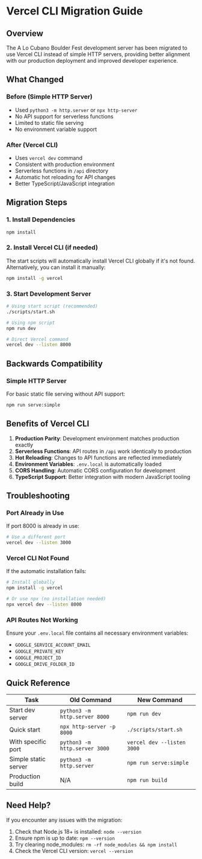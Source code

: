 # Vercel CLI Migration Guide

## Overview

The A Lo Cubano Boulder Fest development server has been migrated to use Vercel CLI instead of simple HTTP servers, providing better alignment with our production deployment and improved developer experience.

## What Changed

### Before (Simple HTTP Server)
- Used `python3 -m http.server` or `npx http-server`
- No API support for serverless functions
- Limited to static file serving
- No environment variable support

### After (Vercel CLI)
- Uses `vercel dev` command
- Consistent with production environment
- Serverless functions in `/api` directory
- Automatic hot reloading for API changes
- Better TypeScript/JavaScript integration

## Migration Steps

### 1. Install Dependencies
```bash
npm install
```

### 2. Install Vercel CLI (if needed)
The start scripts will automatically install Vercel CLI globally if it's not found. Alternatively, you can install it manually:
```bash
npm install -g vercel
```

### 3. Start Development Server
```bash
# Using start script (recommended)
./scripts/start.sh

# Using npm script
npm run dev

# Direct Vercel command
vercel dev --listen 8000
```

## Backwards Compatibility

### Simple HTTP Server
For basic static file serving without API support:
```bash
npm run serve:simple
```

## Benefits of Vercel CLI

1. **Production Parity**: Development environment matches production exactly
2. **Serverless Functions**: API routes in `/api` work identically to production
3. **Hot Reloading**: Changes to API functions are reflected immediately
4. **Environment Variables**: `.env.local` is automatically loaded
5. **CORS Handling**: Automatic CORS configuration for development
6. **TypeScript Support**: Better integration with modern JavaScript tooling

## Troubleshooting

### Port Already in Use
If port 8000 is already in use:
```bash
# Use a different port
vercel dev --listen 3000
```

### Vercel CLI Not Found
If the automatic installation fails:
```bash
# Install globally
npm install -g vercel

# Or use npx (no installation needed)
npx vercel dev --listen 8000
```

### API Routes Not Working
Ensure your `.env.local` file contains all necessary environment variables:
- `GOOGLE_SERVICE_ACCOUNT_EMAIL`
- `GOOGLE_PRIVATE_KEY`
- `GOOGLE_PROJECT_ID`
- `GOOGLE_DRIVE_FOLDER_ID`


## Quick Reference

| Task | Old Command | New Command |
|------|-------------|-------------|
| Start dev server | `python3 -m http.server 8000` | `npm run dev` |
| Quick start | `npx http-server -p 8000` | `./scripts/start.sh` |
| With specific port | `python3 -m http.server 3000` | `vercel dev --listen 3000` |
| Simple static server | `python3 -m http.server` | `npm run serve:simple` |
| Production build | N/A | `npm run build` |

## Need Help?

If you encounter any issues with the migration:
1. Check that Node.js 18+ is installed: `node --version`
2. Ensure npm is up to date: `npm --version`
3. Try clearing node_modules: `rm -rf node_modules && npm install`
4. Check the Vercel CLI version: `vercel --version`